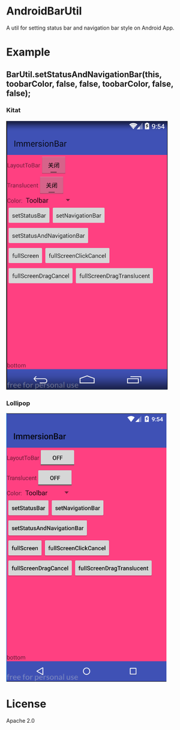 # AndroidBarUtil
A util for setting status bar and navigation bar style on Android App.

# Example
## BarUtil.setStatusAndNavigationBar(this, toobarColor, false, false, toobarColor, false, false);
### Kitat
![](https://github.com/zyl1012/AndroidBarUtil/blob/master/screenshots/kitat_color.png)
### Lollipop
![](https://github.com/zyl1012/AndroidBarUtil/blob/master/screenshots/lollipop_color.png)

# License
Apache 2.0
